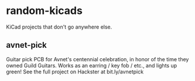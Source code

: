 # random-kicads
KiCad projects that don't go anywhere else.

## avnet-pick
Guitar pick PCB for Avnet's centennial celebration, in honor of the time they owned Guild Guitars. Works as an earring / key fob / etc., and lights up green! See the full project on Hackster at bit.ly/avnetpick

